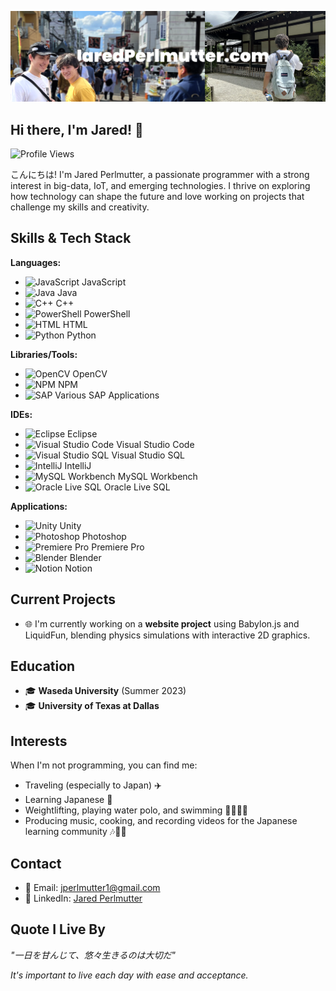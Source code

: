 [![header](./banner.png)](https://jaredperlmutter.com)

## Hi there, I'm Jared! 👋

![Profile Views](https://komarev.com/ghpvc/?username=jear-bear)

こんにちは! I'm Jared Perlmutter, a passionate programmer with a strong interest in big-data, IoT, and emerging technologies. I thrive on exploring how technology can shape the future and love working on projects that challenge my skills and creativity.

## Skills & Tech Stack

**Languages:**
- ![JavaScript](https://cdn.svgporn.com/logos/javascript.svg) JavaScript
- ![Java](https://cdn.svgporn.com/logos/java.svg) Java
- ![C++](https://cdn.svgporn.com/logos/c-plusplus.svg) C++
- ![PowerShell](https://cdn.svgporn.com/logos/powershell.svg) PowerShell
- ![HTML](https://cdn.svgporn.com/logos/html-5.svg) HTML
- ![Python](https://cdn.svgporn.com/logos/python.svg) Python

**Libraries/Tools:**
- ![OpenCV](https://cdn.svgporn.com/logos/opencv.svg) OpenCV
- ![NPM](https://cdn.svgporn.com/logos/npm.svg) NPM
- ![SAP](https://cdn.svgporn.com/logos/sap.svg) Various SAP Applications

**IDEs:**
- ![Eclipse](https://cdn.svgporn.com/logos/eclipse.svg) Eclipse
- ![Visual Studio Code](https://cdn.svgporn.com/logos/visualstudio-code.svg) Visual Studio Code
- ![Visual Studio SQL](https://cdn.svgporn.com/logos/visual-studio.svg) Visual Studio SQL
- ![IntelliJ](https://cdn.svgporn.com/logos/intellij.svg) IntelliJ
- ![MySQL Workbench](https://cdn.svgporn.com/logos/mysql.svg) MySQL Workbench
- ![Oracle Live SQL](https://cdn.svgporn.com/logos/oracle.svg) Oracle Live SQL

**Applications:**
- ![Unity](https://cdn.svgporn.com/logos/unity.svg) Unity
- ![Photoshop](https://cdn.svgporn.com/logos/photoshop.svg) Photoshop
- ![Premiere Pro](https://cdn.svgporn.com/logos/adobe-premiere.svg) Premiere Pro
- ![Blender](https://cdn.svgporn.com/logos/blender.svg) Blender
- ![Notion](https://cdn.svgporn.com/logos/notion.svg) Notion


## Current Projects

- 🌐 I'm currently working on a **website project** using Babylon.js and LiquidFun, blending physics simulations with interactive 2D graphics.

## Education

- 🎓 **Waseda University** (Summer 2023)
- 🎓 **University of Texas at Dallas**

## Interests

When I'm not programming, you can find me:
- Traveling (especially to Japan) ✈️
- Learning Japanese :crossed_flags:
- Weightlifting, playing water polo, and swimming 🏋️‍♂️🏊‍♂️
- Producing music, cooking, and recording videos for the Japanese learning community 🎶🍳🎥

## Contact

- 📧 Email: [jperlmutter1@gmail.com](mailto:jperlmutter1@gmail.com)
- 💼 LinkedIn: [Jared Perlmutter](https://www.linkedin.com/in/jaredperlmutter)

## Quote I Live By
*"一日を甘んじて、悠々生きるのは大切だ"*

*It's important to live each day with ease and acceptance.*

